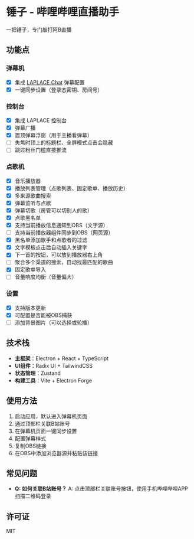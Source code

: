 # 锤子 - 哔哩哔哩直播助手

一把锤子，专门敲打阿B直播

## 功能点
### 弹幕机
- [x] 集成 [LAPLACE Chat](https://chat.laplace.live/) 弹幕配置
- [x] 一键同步设置（登录态密钥、房间号）

### 控制台
- [x] 集成 LAPLACE 控制台
- [x] 弹幕广播
- [x] 置顶弹幕浮窗（用于主播看弹幕）
- [ ] 失焦时顶上的标题栏、全屏模式点击会隐藏
- [ ] 跳过粉丝门槛直接推流

### 点歌机
- [x] 音乐播放器
- [x] 播放列表管理（点歌列表、固定歌单、播放历史）
- [x] 多来源歌曲搜索
- [x] 弹幕监听与点歌
- [x] 弹幕切歌（房管可以切别人的歌）
- [x] 点歌黑名单
- [x] 支持当前播放信息通知到OBS（文字源）
- [ ] 支持当前播放器组件同步到OBS（网页源）
- [x] 黑名单添加歌手和点歌者的过滤
- [x] 文字模板点击后自动插入关键字
- [x] 下一首的按钮，可以放到播放器右上角
- [ ] 聚合多个渠道的搜索，自动找最匹配的歌曲
- [x] 固定歌单导入
- [ ] 音量响度均衡（音量偏大）

### 设置
- [x] 支持版本更新
- [x] 可配置是否能被OBS捕获
- [ ] 添加背景图片（可以选择或轮播）

## 技术栈

- **主框架**：Electron + React + TypeScript
- **UI组件**：Radix UI + TailwindCSS
- **状态管理**：Zustand
- **构建工具**：Vite + Electron Forge

## 使用方法

1. 启动应用，默认进入弹幕机页面
2. 通过顶部栏关联B站账号
3. 在弹幕机页面一键同步设置
4. 配置弹幕样式
5. 复制OBS链接
6. 在OBS中添加浏览器源并粘贴该链接

## 常见问题

- **Q: 如何关联B站账号？**
  A: 点击顶部栏关联账号按钮，使用手机哔哩哔哩APP扫描二维码登录

## 许可证

MIT 